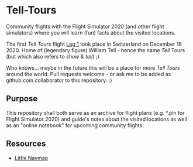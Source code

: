# Tell-Tours

Community flights with the Flight Simulator 2020 (and other flight simulators) where you will learn (fun) facts about the visited locations. 

The first *Tell Tours* flight [Leg 1](https://github.com/till213/Tell-Tours/tree/main/Europe/Switzerland/Steeler/Leg-1) took place in Switzerland on December 16 2020. Home of (legendary figure) William Tell - hence the name *Tell* Tours (but which also refers to *show & tell*) ;)

Who knows... maybe in the future this will be a place for more *Tell Tours* around the world. Pull requests welcome - or ask me to be added as github.com collaborator to this repository. :)

## Purpose

This repository shall both serve as an archive for flight plans (e.g. &ast;.pln for Flight Simulator 2020) and guide's notes about the visited locations as well as an "online notebook" for upcoming community flights.

## Resources

* [Little Navmap](https://albar965.github.io/littlenavmap.html)
